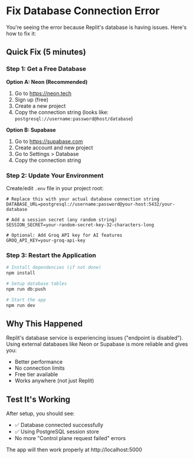 # Fix Database Connection Error

You're seeing the error because Replit's database is having issues. Here's how to fix it:

## Quick Fix (5 minutes)

### Step 1: Get a Free Database

**Option A: Neon (Recommended)**
1. Go to https://neon.tech
2. Sign up (free)
3. Create a new project
4. Copy the connection string (looks like: `postgresql://username:password@host/database`)

**Option B: Supabase**
1. Go to https://supabase.com
2. Create account and new project
3. Go to Settings > Database
4. Copy the connection string

### Step 2: Update Your Environment

Create/edit `.env` file in your project root:

```env
# Replace this with your actual database connection string
DATABASE_URL=postgresql://username:password@your-host:5432/your-database

# Add a session secret (any random string)
SESSION_SECRET=your-random-secret-key-32-characters-long

# Optional: Add Groq API key for AI features
GROQ_API_KEY=your-groq-api-key
```

### Step 3: Restart the Application

```bash
# Install dependencies (if not done)
npm install

# Setup database tables
npm run db:push

# Start the app
npm run dev
```

## Why This Happened

Replit's database service is experiencing issues ("endpoint is disabled"). Using external databases like Neon or Supabase is more reliable and gives you:

- Better performance
- No connection limits
- Free tier available
- Works anywhere (not just Replit)

## Test It's Working

After setup, you should see:
- ✅ Database connected successfully
- ✅ Using PostgreSQL session store
- No more "Control plane request failed" errors

The app will then work properly at http://localhost:5000